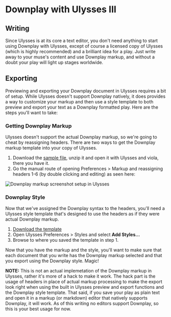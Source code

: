 # Downplay with Ulysses III

## Writing
Since Ulysses is at its core a text editor, you don't need anything to start using Downplay with Ulysses, except of course a licensed copy of Ulysses (which is highly recommended) and a brilliant idea for a play. Just write away to your muse's content and use Downplay markup, and without a doubt your play will light up stages worldwide.

## Exporting
Previewing and exporting your Downplay document in Ulysses requires a bit of setup. While Ulysses doesn't support Downplay natively, it does provides a way to customize your markup and then use a style template to both preview and export your text as a Downplay formatted play. Here are the steps you'll want to take:

### Getting Downplay Markup
Ulysses doesn't support the actual Downplay markup, so we're going to cheat by reassigning headers. There are two ways to get the Downplay markup template into your copy of Ulysses.
  1.  Download the [sample file](https://github.com/barach/Downplay/blob/master/Ulysses%20III/Sample%20with%20Markup.ulysses.zip), unzip it and open it with Ulysses and viola, there you have it.
  2.  Go the manual route of opening Preferences > Markup and reassigning headers 1-6 (by double clicking and editing) as seen here:

![Downplay markup screenshot setup in Ulysses](https://github.com/barach/Downplay/blob/master/Ulysses%20III/Markup-setup.png)

### Downplay Style
Now that we've assigned the Downplay syntax to the headers, you'll need a Ulysses style template that's designed to use the headers as if they were actual Downplay markup.
  1.  [Download the template](https://github.com/barach/Downplay/blob/master/Ulysses%20III/Downplay.ulstyle)
  2.  Open Ulysses Preferences > Styles and select **Add Styles...**
  3.  Browse to where you saved the template in step 1.

Now that you have the markup and the style, you'll want to make sure that each document that you write has the Downplay markup selected and that you export using the Downplay style. Magic!

**NOTE:** This is not an actual implemetation of the Downplay markup in Ulysses, rather it's more of a hack to make it work. The hack part is the usage of headers in place of actual markup processing to make the export look right when using the built in Ulysses preview and export functions and the Downplay style template. That said, if you save your play as plain text and open it in a markup (or markdown) editor that natively supports Downplay, it will work. As of this writing no editors support Downplay, so this is your best usage for now.
